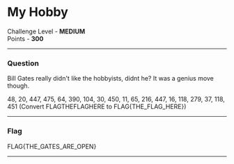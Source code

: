 # My Hobby

Challenge Level - __MEDIUM__  
Points - __300__

---
### Question

Bill Gates really didn't like the hobbyists, didnt he?
It was a genius move though.

48, 20, 447, 475, 64, 390, 104, 30, 450, 11, 65, 216, 447, 16, 118, 279, 37, 118, 451
(Convert FLAGTHEFLAGHERE to FLAG{THE_FLAG_HERE})

---

### Flag
FLAG{THE_GATES_ARE_OPEN}

---

